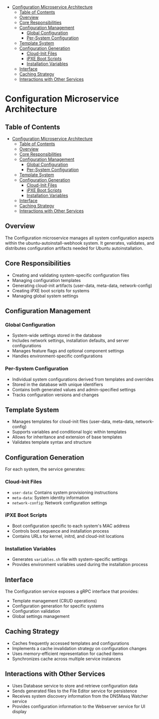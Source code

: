 <!-- START doctoc generated TOC please keep comment here to allow auto update -->
<!-- DON'T EDIT THIS SECTION, INSTEAD RE-RUN doctoc TO UPDATE -->

- [Configuration Microservice Architecture](#configuration-microservice-architecture)
  - [Table of Contents](#table-of-contents)
  - [Overview](#overview)
  - [Core Responsibilities](#core-responsibilities)
  - [Configuration Management](#configuration-management)
    - [Global Configuration](#global-configuration)
    - [Per-System Configuration](#per-system-configuration)
  - [Template System](#template-system)
  - [Configuration Generation](#configuration-generation)
    - [Cloud-Init Files](#cloud-init-files)
    - [iPXE Boot Scripts](#ipxe-boot-scripts)
    - [Installation Variables](#installation-variables)
  - [Interface](#interface)
  - [Caching Strategy](#caching-strategy)
  - [Interactions with Other Services](#interactions-with-other-services)

<!-- END doctoc generated TOC please keep comment here to allow auto update -->

# Configuration Microservice Architecture

## Table of Contents

- [Configuration Microservice Architecture](#configuration-microservice-architecture)
  - [Table of Contents](#table-of-contents)
  - [Overview](#overview)
  - [Core Responsibilities](#core-responsibilities)
  - [Configuration Management](#configuration-management)
    - [Global Configuration](#global-configuration)
    - [Per-System Configuration](#per-system-configuration)
  - [Template System](#template-system)
  - [Configuration Generation](#configuration-generation)
    - [Cloud-Init Files](#cloud-init-files)
    - [iPXE Boot Scripts](#ipxe-boot-scripts)
    - [Installation Variables](#installation-variables)
  - [Interface](#interface)
  - [Caching Strategy](#caching-strategy)
  - [Interactions with Other Services](#interactions-with-other-services)

## Overview

The Configuration microservice manages all system configuration aspects within
the ubuntu-autoinstall-webhook system. It generates, validates, and distributes
configuration artifacts needed for Ubuntu autoinstallation.

## Core Responsibilities

- Creating and validating system-specific configuration files
- Managing configuration templates
- Generating cloud-init artifacts (user-data, meta-data, network-config)
- Creating iPXE boot scripts for systems
- Managing global system settings

## Configuration Management

### Global Configuration

- System-wide settings stored in the database
- Includes network settings, installation defaults, and server configurations
- Manages feature flags and optional component settings
- Handles environment-specific configurations

### Per-System Configuration

- Individual system configurations derived from templates and overrides
- Stored in the database with unique identifiers
- Contains both generated values and admin-specified settings
- Tracks configuration versions and changes

## Template System

- Manages templates for cloud-init files (user-data, meta-data, network-config)
- Supports variables and conditional logic within templates
- Allows for inheritance and extension of base templates
- Validates template syntax and structure

## Configuration Generation

For each system, the service generates:

### Cloud-Init Files

- `user-data`: Contains system provisioning instructions
- `meta-data`: System identity information
- `network-config`: Network configuration settings

### iPXE Boot Scripts

- Boot configuration specific to each system's MAC address
- Controls boot sequence and installation process
- Contains URLs for kernel, initrd, and cloud-init locations

### Installation Variables

- Generates `variables.sh` file with system-specific settings
- Provides environment variables used during the installation process

## Interface

The Configuration service exposes a gRPC interface that provides:

- Template management (CRUD operations)
- Configuration generation for specific systems
- Configuration validation
- Global settings management

## Caching Strategy

- Caches frequently accessed templates and configurations
- Implements a cache invalidation strategy on configuration changes
- Uses memory-efficient representation for cached items
- Synchronizes cache across multiple service instances

## Interactions with Other Services

- Uses Database service to store and retrieve configuration data
- Sends generated files to the File Editor service for persistence
- Receives system discovery information from the DNSMasq Watcher service
- Provides configuration information to the Webserver service for UI display
